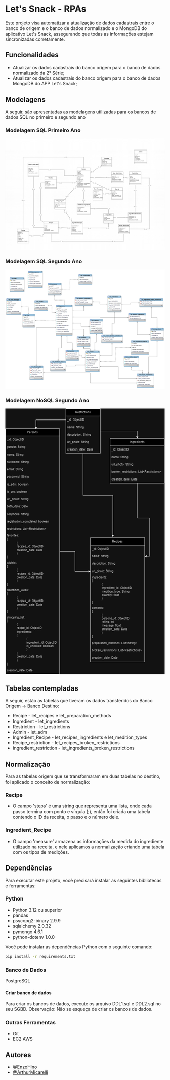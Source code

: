 # Let's Snack - RPAs

Este projeto visa automatizar a atualização de dados cadastrais entre o banco de origem e o banco de dados normalizado e o MongoDB do aplicativo Let's Snack, assegurando que todas as informações estejam sincronizadas corretamente.

## Funcionalidades

- Atualizar os dados cadastrais do banco origem para o banco de dados normalizado da 2° Série;
- Atualizar os dados cadastrais do banco origem para o banco de dados MongoDB do APP Let's Snack;

## Modelagens

A seguir, são apresentadas as modelagens utilizadas para os bancos de dados SQL no primeiro e segundo ano

### Modelagem SQL Primeiro Ano

![Modelagem SQL Primeiro Ano](./Lets_Snack-SQL1.png)

### Modelagem SQL Segundo Ano

![Modelagem SQL Segundo Ano](./Lets_Snack-SQL2.png)

### Modelagem NoSQL Segundo Ano

![Modelagem NoSQL Segundo Ano](./Lets_Snack-NoSQL.drawio.png)

## Tabelas contempladas

A seguir, estão as tabelas que tiveram os dados transferidos do Banco Origem -> Banco Destino:

- Recipe - let_recipes e let_preparation_methods
- Ingredient - let_ingredients
- Restriction - let_restrictions
- Admin - let_adm
- Ingredient_Recipe - let_recipes_ingredients e let_medition_types
- Recipe_restriction - let_recipes_broken_restrictions
- ingredient_restriction - let_ingredients_broken_restrictions

## Normalização

Para as tabelas origem que se transformaram em duas tabelas no destino, foi aplicado o conceito de normalização:

### Recipe

- O campo 'steps' é uma string que representa uma lista, onde cada passo termina com ponto e vírgula (;), então foi criada uma tabela contendo o ID da receita, o passo e o número dele.

### Ingredient_Recipe

- O campo 'measure' armazena as informações da medida do ingrediente utilizado na receita, e nele aplicamos a normalização criando uma tabela com os tipos de medições.

## Dependências

Para executar este projeto, você precisará instalar as seguintes bibliotecas e ferramentas:

### Python

- Python 3.12 ou superior
- pandas
- psycopg2-binary 2.9.9
- sqlalchemy 2.0.32
- pymongo 4.6.1
- python-dotenv 1.0.0

Você pode instalar as dependências Python com o seguinte comando:

```bash
pip install -r requirements.txt
```

### Banco de Dados

PostgreSQL

#### Criar banco de dados

Para criar os bancos de dados, execute os arquivo DDL1.sql e DDL2.sql no seu SGBD.
Observação: Não se esqueça de criar os bancos de dados.

### Outras Ferramentas

- Git
- EC2 AWS

## Autores

- [@EnzoHino](https://www.github.com/EnzoHino)
- [@ArthurMicarelli](https://github.com/ArthurMicarelli)
